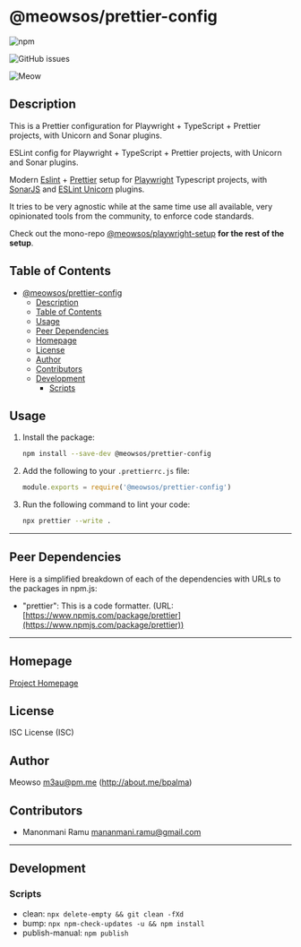 # @meowsos/prettier-config

![npm](https://img.shields.io/npm/v/@meowsos/prettier-config)

![GitHub issues](https://img.shields.io/github/issues/meowso/playwright-hero)

![Meow](https://bit.ly/fcc-relaxing-cat)

## Description

This is a Prettier configuration for Playwright + TypeScript + Prettier projects, with Unicorn and Sonar plugins.

ESLint config for Playwright + TypeScript + Prettier projects, with Unicorn and Sonar plugins.

Modern [Eslint](https://www.npmjs.com/package/eslint) + [Prettier](https://www.npmjs.com/package/prettier) setup for [Playwright](https://www.npmjs.com/package/playwright) Typescript projects, with [SonarJS](https://www.npmjs.com/package/eslint-plugin-sonarjs) and [ESLint Unicorn](https://www.npmjs.com/package/eslint-plugin-unicorn) plugins.

It tries to be very agnostic while at the same time use all available, very opinionated tools from the community, to enforce code standards.

Check out the mono-repo [@meowsos/playwright-setup](https://www.npmjs.com/package/@meowsos/playwright-setup) **for the rest of the setup**.

## Table of Contents

- [@meowsos/prettier-config](#meowsosprettier-config)
  - [Description](#description)
  - [Table of Contents](#table-of-contents)
  - [Usage](#usage)
  - [Peer Dependencies](#peer-dependencies)
  - [Homepage](#homepage)
  - [License](#license)
  - [Author](#author)
  - [Contributors](#contributors)
  - [Development](#development)
    - [Scripts](#scripts)

## Usage

1. Install the package:

   ```bash
   npm install --save-dev @meowsos/prettier-config
   ```

2. Add the following to your `.prettierrc.js` file:

   ```js
   module.exports = require('@meowsos/prettier-config')
   ```

3. Run the following command to lint your code:

   ```bash
   npx prettier --write .
   ```

---

## Peer Dependencies

Here is a simplified breakdown of each of the dependencies with URLs to the packages in npm.js:

- "prettier": This is a code formatter. (URL: [https://www.npmjs.com/package/prettier](https://www.npmjs.com/package/prettier))

---

## Homepage

[Project Homepage](https://github.com/meowso/playwright-hero#readme)

## License

ISC License (ISC)

## Author

Meowso <m3au@pm.me> (<http://about.me/bpalma>)

## Contributors

- Manonmani Ramu <mananmani.ramu@gmail.com>

---

## Development

### Scripts

- clean: `npx delete-empty && git clean -fXd`
- bump: `npx npm-check-updates -u && npm install`
- publish-manual: `npm publish`
